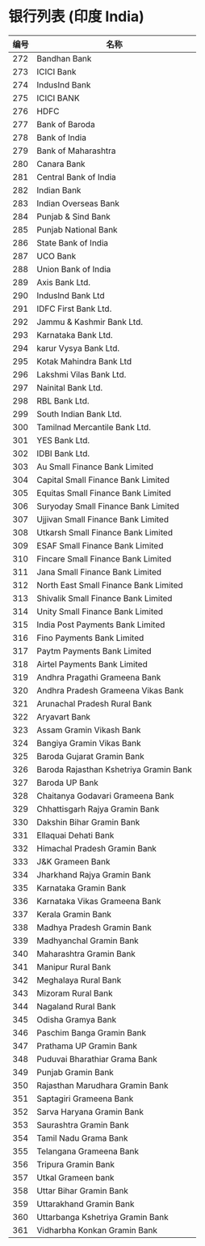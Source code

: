 # 银行列表 (印度 India)  

| 编号                  | 名称                               |
| --------------------- | --------------------------        |
| 272     |     Bandhan Bank                   |
| 273     |     ICICI Bank                    |
| 274     |     IndusInd Bank                |
| 275     |     ICICI BANK                  |
| 276     |     HDFC                    |
| 277     |     Bank of Baroda          |
| 278     |     Bank of India       |
| 279     |     Bank of Maharashtra       |
| 280     |     Canara Bank       |
| 281     |     Central Bank of India       |
| 282     |     Indian Bank       |
| 283     |     Indian Overseas Bank       |
| 284     |     Punjab & Sind Bank       |
| 285     |     Punjab National Bank       |
| 286     |     State Bank of India       |
| 287     |     UCO Bank       |
| 288     |     Union Bank of India       |
| 289     |     Axis Bank Ltd.       |
| 290     |     Induslnd Bank Ltd       |
| 291     |     IDFC First Bank Ltd.       |
| 292     |     Jammu & Kashmir Bank Ltd.       |
| 293     |     Karnataka Bank Ltd.       |
| 294     |     karur Vysya Bank Ltd.       |
| 295     |     Kotak Mahindra Bank Ltd       |
| 296     |     Lakshmi Vilas Bank Ltd.       |
| 297     |     Nainital Bank Ltd.       |
| 298     |     RBL Bank Ltd.       |
| 299     |     South Indian Bank Ltd.       |
| 300     |     Tamilnad Mercantile Bank Ltd.       |
| 301     |     YES Bank Ltd.       |
| 302     |     IDBI Bank Ltd.       |
| 303     |     Au Small Finance Bank Limited       |
| 304     |     Capital Small Finance Bank Limited       |
| 305     |     Equitas Small Finance Bank Limited       |
| 306     |     Suryoday Small Finance Bank Limited       |
| 307     |     Ujjivan Small Finance Bank Limited       |
| 308     |     Utkarsh Small Finance Bank Limited       |
| 309     |     ESAF Small Finance Bank Limited       |
| 310     |     Fincare Small Finance Bank Limited       |
| 311     |     Jana Small Finance Bank Limited       |
| 312     |     North East Small Finance Bank Limited       |
| 313     |     Shivalik Small Finance Bank Limited       |
| 314     |     Unity Small Finance Bank Limited       |
| 315     |     India Post Payments Bank Limited       |
| 316     |     Fino Payments Bank Limited       |
| 317     |     Paytm Payments Bank Limited       |
| 318     |     Airtel Payments Bank Limited       |
| 319     |     Andhra Pragathi Grameena Bank       |
| 320     |     Andhra Pradesh Grameena Vikas Bank       |
| 321     |     Arunachal Pradesh Rural Bank       |
| 322     |     Aryavart Bank       |
| 323     |     Assam Gramin Vikash Bank       |
| 324     |     Bangiya Gramin Vikas Bank       |
| 325     |     Baroda Gujarat Gramin Bank       |
| 326     |     Baroda Rajasthan Kshetriya Gramin Bank       |
| 327     |     Baroda UP Bank       |
| 328     |     Chaitanya Godavari Grameena Bank       |
| 329     |     Chhattisgarh Rajya Gramin Bank       |
| 330     |     Dakshin Bihar Gramin Bank       |
| 331     |     Ellaquai Dehati Bank       |
| 332     |     Himachal Pradesh Gramin Bank       |
| 333     |     J&K Grameen Bank       |
| 334     |     Jharkhand Rajya Gramin Bank       |
| 335     |     Karnataka Gramin Bank       |
| 336     |     Karnataka Vikas Grameena Bank       |
| 337     |     Kerala Gramin Bank       |
| 338     |     Madhya Pradesh Gramin Bank       |
| 339     |     Madhyanchal Gramin Bank       |
| 340     |     Maharashtra Gramin Bank       |
| 341     |     Manipur Rural Bank       |
| 342     |     Meghalaya Rural Bank       |
| 343     |     Mizoram Rural Bank       |
| 344     |     Nagaland Rural Bank       |
| 345     |     Odisha Gramya Bank       |
| 346     |     Paschim Banga Gramin Bank       |
| 347     |     Prathama UP Gramin Bank       |
| 348     |     Puduvai Bharathiar Grama Bank       |
| 349     |     Punjab Gramin Bank       |
| 350     |     Rajasthan Marudhara Gramin Bank       |
| 351     |     Saptagiri Grameena Bank       |
| 352     |     Sarva Haryana Gramin Bank       |
| 353     |     Saurashtra Gramin Bank       |
| 354     |     Tamil Nadu Grama Bank       |
| 355     |     Telangana Grameena Bank       |
| 356     |     Tripura Gramin Bank       |
| 357     |     Utkal Grameen bank       |
| 358     |     Uttar Bihar Gramin Bank       |
| 359     |     Uttarakhand Gramin Bank       |
| 360     |     Uttarbanga Kshetriya Gramin Bank       |
| 361     |     Vidharbha Konkan Gramin Bank       |